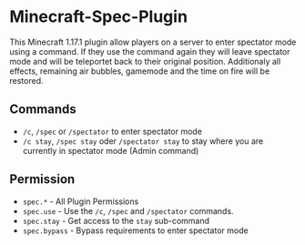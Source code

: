 # Minecraft-Spec-Plugin
This Minecraft 1.17.1 plugin allow players on a server to enter spectator mode using a command. If they use the command again they will leave spectator mode and will be teleportet back to their original position. Additionaly all effects, remaining air bubbles, gamemode and the time on fire will be restored.

## Commands
- `/c`, `/spec` or `/spectator` to enter spectator mode
- `/c stay`, `/spec stay` oder `/spectator stay` to stay where you are currently in spectator mode (Admin command)

## Permission
- `spec.*` - All Plugin Permissions
- `spec.use` - Use the `/c`, `/spec` and `/spectator` commands.
- `spec.stay` - Get access to the `stay` sub-command
- `spec.bypass` - Bypass requirements to enter spectator mode

